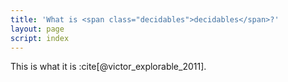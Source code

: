 ```yaml
---
title: 'What is <span class="decidables">decidables</span>?'
layout: page
script: index
---
```


This is what it is :cite[@victor_explorable_2011].
